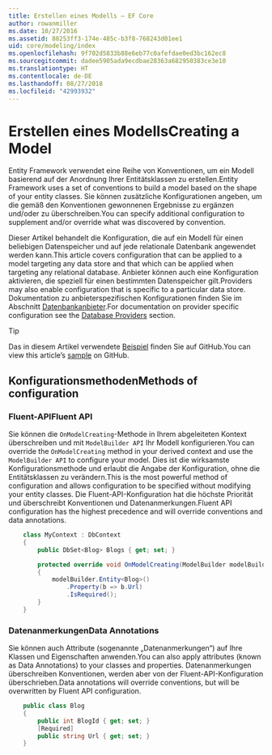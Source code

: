 ```yaml
---
title: Erstellen eines Modells – EF Core
author: rowanmiller
ms.date: 10/27/2016
ms.assetid: 88253ff3-174e-485c-b3f8-768243d01ee1
uid: core/modeling/index
ms.openlocfilehash: 9f702d5833b88e6eb77c0afefdae0ed3bc162ec8
ms.sourcegitcommit: dadee5905ada9ecdbae28363a682950383ce3e10
ms.translationtype: HT
ms.contentlocale: de-DE
ms.lasthandoff: 08/27/2018
ms.locfileid: "42993932"
---
```

# <a name="creating-a-model"></a><span data-ttu-id="2c231-102">Erstellen eines Modells</span><span class="sxs-lookup"><span data-stu-id="2c231-102">Creating a Model</span></span>

<span data-ttu-id="2c231-103">Entity Framework verwendet eine Reihe von Konventionen, um ein Modell basierend auf der Anordnung Ihrer Entitätsklassen zu erstellen.</span><span class="sxs-lookup"><span data-stu-id="2c231-103">Entity Framework uses a set of conventions to build a model based on the shape of your entity classes.</span></span> <span data-ttu-id="2c231-104">Sie können zusätzliche Konfigurationen angeben, um die gemäß den Konventionen gewonnenen Ergebnisse zu ergänzen und/oder zu überschreiben.</span><span class="sxs-lookup"><span data-stu-id="2c231-104">You can specify additional configuration to supplement and/or override what was discovered by convention.</span></span>

<span data-ttu-id="2c231-105">Dieser Artikel behandelt die Konfiguration, die auf ein Modell für einen beliebigen Datenspeicher und auf jede relationale Datenbank angewendet werden kann.</span><span class="sxs-lookup"><span data-stu-id="2c231-105">This article covers configuration that can be applied to a model targeting any data store and that which can be applied when targeting any relational database.</span></span> <span data-ttu-id="2c231-106">Anbieter können auch eine Konfiguration aktivieren, die speziell für einen bestimmten Datenspeicher gilt.</span><span class="sxs-lookup"><span data-stu-id="2c231-106">Providers may also enable configuration that is specific to a particular data store.</span></span> <span data-ttu-id="2c231-107">Dokumentation zu anbieterspezifischen Konfigurationen finden Sie im Abschnitt [Datenbankanbieter](../providers/index.md).</span><span class="sxs-lookup"><span data-stu-id="2c231-107">For documentation on provider specific configuration see the [Database Providers](../providers/index.md) section.</span></span>

> [!TIP]  
> <span data-ttu-id="2c231-108">Das in diesem Artikel verwendete [Beispiel](https://github.com/aspnet/EntityFramework.Docs/tree/master/samples) finden Sie auf GitHub.</span><span class="sxs-lookup"><span data-stu-id="2c231-108">You can view this article’s [sample](https://github.com/aspnet/EntityFramework.Docs/tree/master/samples) on GitHub.</span></span>

## <a name="methods-of-configuration"></a><span data-ttu-id="2c231-109">Konfigurationsmethoden</span><span class="sxs-lookup"><span data-stu-id="2c231-109">Methods of configuration</span></span>

### <a name="fluent-api"></a><span data-ttu-id="2c231-110">Fluent-API</span><span class="sxs-lookup"><span data-stu-id="2c231-110">Fluent API</span></span>

<span data-ttu-id="2c231-111">Sie können die `OnModelCreating`-Methode in Ihrem abgeleiteten Kontext überschreiben und mit `ModelBuilder API` Ihr Modell konfigurieren.</span><span class="sxs-lookup"><span data-stu-id="2c231-111">You can override the `OnModelCreating` method in your derived context and use the `ModelBuilder API` to configure your model.</span></span> <span data-ttu-id="2c231-112">Dies ist die wirksamste Konfigurationsmethode und erlaubt die Angabe der Konfiguration, ohne die Entitätsklassen zu verändern.</span><span class="sxs-lookup"><span data-stu-id="2c231-112">This is the most powerful method of configuration and allows configuration to be specified without modifying your entity classes.</span></span> <span data-ttu-id="2c231-113">Die Fluent-API-Konfiguration hat die höchste Priorität und überschreibt Konventionen und Datenanmerkungen.</span><span class="sxs-lookup"><span data-stu-id="2c231-113">Fluent API configuration has the highest precedence and will override conventions and data annotations.</span></span>

<!-- [!code-csharp[Main](samples/core/Modeling/FluentAPI/Samples/Required.cs?range=5-15&highlight=5-10)] -->

``` csharp
    class MyContext : DbContext
    {
        public DbSet<Blog> Blogs { get; set; }

        protected override void OnModelCreating(ModelBuilder modelBuilder)
        {
            modelBuilder.Entity<Blog>()
                .Property(b => b.Url)
                .IsRequired();
        }
    }
```

### <a name="data-annotations"></a><span data-ttu-id="2c231-114">Datenanmerkungen</span><span class="sxs-lookup"><span data-stu-id="2c231-114">Data Annotations</span></span>

<span data-ttu-id="2c231-115">Sie können auch Attribute (sogenannte „Datenanmerkungen“) auf Ihre Klassen und Eigenschaften anwenden.</span><span class="sxs-lookup"><span data-stu-id="2c231-115">You can also apply attributes (known as Data Annotations) to your classes and properties.</span></span> <span data-ttu-id="2c231-116">Datenanmerkungen überschreiben Konventionen, werden aber von der Fluent-API-Konfiguration überschrieben.</span><span class="sxs-lookup"><span data-stu-id="2c231-116">Data annotations will override conventions, but will be overwritten by Fluent API configuration.</span></span>

<!-- [!code-csharp[Main](samples/core/Modeling/DataAnnotations/Samples/Required.cs?range=11-16&highlight=4)] -->
``` csharp
    public class Blog
    {
        public int BlogId { get; set; }
        [Required]
        public string Url { get; set; }
    }
```
